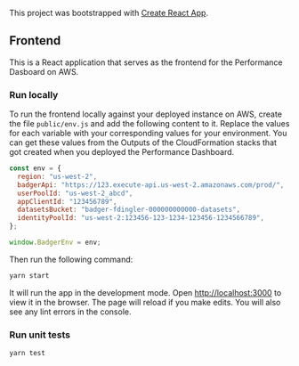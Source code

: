 This project was bootstrapped with [Create React App](https://github.com/facebook/create-react-app).

## Frontend

This is a React application that serves as the frontend for the Performance Dasboard on AWS.

### Run locally

To run the frontend locally against your deployed instance on AWS, create the file `public/env.js` and add the following content to it. Replace the values for each variable with your corresponding values for your environment. You can get these values from the Outputs of the CloudFormation stacks that got created when you deployed the Performance Dashboard.

```js
const env = {
  region: "us-west-2",
  badgerApi: "https://123.execute-api.us-west-2.amazonaws.com/prod/",
  userPoolId: "us-west-2_abcd",
  appClientId: "123456789",
  datasetsBucket: "badger-fdingler-000000000000-datasets",
  identityPoolId: "us-west-2:123456-123-1234-123456-1234566789",
};

window.BadgerEnv = env;
```

Then run the following command:

```bash
yarn start
```

It will run the app in the development mode. Open [http://localhost:3000](http://localhost:3000) to view it in the browser. The page will reload if you make edits. You will also see any lint errors in the console.

### Run unit tests

```bash
yarn test
```
